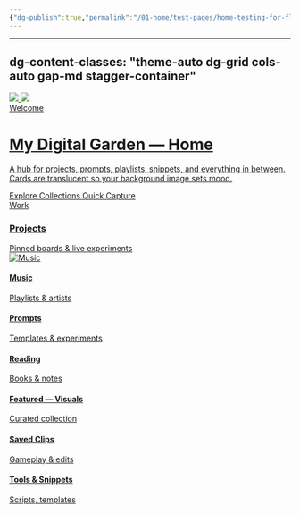 ```yaml
---
{"dg-publish":true,"permalink":"/01-home/test-pages/home-testing-for-flashcard/","noteIcon":"","created":"2025-09-22T16:55:23.009+02:00","updated":"2025-09-22T16:55:49.091+02:00"}
---
```


---

dg-content-classes: "theme-auto dg-grid cols-auto gap-md stagger-container"
---

<!-- Hero -->
<a class="dg-card dg-link dg-card--hero card-theme-crystal effect-glass subtle-pop" href="/about" style="--stagger-index:0;">
  <img class="parallax-layer" src="/img/MALOGO/Fullflavor.png" aria-hidden>
  <img class="hero-bg" src="/img/MALOGO/Fullflavor.png" aria-hidden>
  <div class="hero-overlay" aria-hidden></div>
  <div class="hero-badge">Welcome</div>
  <h1 class="hero-title">My Digital Garden — Home</h1>
  <p class="hero-lead">A hub for projects, prompts, playlists, snippets, and everything in between. Cards are translucent so your background image sets mood.</p>
  <div class="hero-ctas">
    <span class="hero-cta primary">Explore Collections</span>
    <span class="hero-cta">Quick Capture</span>
  </div>
</a>

<!-- Nav row -->
<div class="dg-grid cols-auto gap-md" role="list" style="--stagger-index:1;">
  <a class="dg-card dg-link dg-card--md card-theme-forest" href="/projects" role="listitem">
    <div class="dg-badges"><span class="dg-tag">Work</span></div>
    <h3 class="dg-title">Projects</h3>
    <div class="dg-sub">Pinned boards & live experiments</div>
  </a>

  <a class="dg-card dg-link dg-card--md card-theme-ocean" href="/music" role="listitem">
    <img class="dg-image" src="/img/MALOGO/Fullflavor.png" alt="Music">
    <div class="dg-content"><h4 class="dg-title">Music</h4><div class="dg-sub">Playlists & artists</div></div>
  </a>

  <a class="dg-card dg-link dg-card--md card-theme-paper" href="/prompts" role="listitem">
    <div class="dg-content"><h4 class="dg-title">Prompts</h4><div class="dg-sub">Templates & experiments</div></div>
  </a>

  <a class="dg-card dg-link dg-card--md card-theme-vintage" href="/reading" role="listitem">
    <div class="dg-content"><h4 class="dg-title">Reading</h4><div class="dg-sub">Books & notes</div></div>
  </a>
</div>

<!-- Featured collection row -->
<div class="dg-grid cols-auto gap-md" role="list" style="--stagger-index:2;">
  <a class="dg-card dg-link dg-card--md card-theme-velvet effect-gradient-border effect-glow" href="/featured/1">
    <div class="dg-content"><h4 class="dg-title">Featured — Visuals</h4><div class="dg-sub">Curated collection</div></div>
  </a>

  <a class="dg-card dg-link dg-card--md card-theme-crystal" href="/clips">
    <div class="dg-content"><h4 class="dg-title">Saved Clips</h4><div class="dg-sub">Gameplay & edits</div></div>
  </a>

  <a class="dg-card dg-link dg-card--md card-theme-midnight" href="/tools">
    <div class="dg-content"><h4 class="dg-title">Tools & Snippets</h4><div class="dg-sub">Scripts, templates</div></div>
  </a>
</div>
